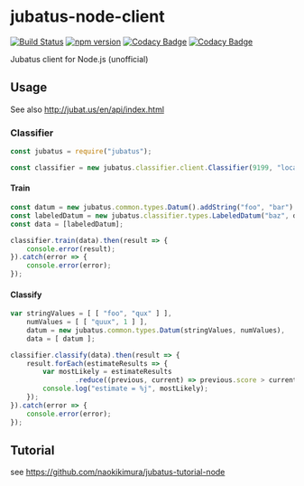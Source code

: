 jubatus-node-client
===================

[![Build Status](https://travis-ci.org/naokikimura/jubatus-node-client.svg?branch=master)](https://travis-ci.org/naokikimura/jubatus-node-client)
[![npm version](https://badge.fury.io/js/jubatus.svg)](https://badge.fury.io/js/jubatus)
[![Codacy Badge](https://api.codacy.com/project/badge/Grade/5eaec4cefec543a5954dc61d5022f6c4)](https://www.codacy.com/app/n.kimura.cap/jubatus-node-client?utm_source=github.com&utm_medium=referral&utm_content=naokikimura/jubatus-node-client&utm_campaign=badger)
[![Codacy Badge](https://api.codacy.com/project/badge/Coverage/aa18bb3e6b284c4581068ca070060007)](https://www.codacy.com/app/n.kimura.cap/jubatus-node-client?utm_source=github.com&utm_medium=referral&utm_content=naokikimura/jubatus-node-client&utm_campaign=Badge_Coverage)

Jubatus client for Node.js (unofficial)

Usage
-----

See also <http://jubat.us/en/api/index.html>

### Classifier

```js
const jubatus = require("jubatus");

const classifier = new jubatus.classifier.client.Classifier(9199, "localhost");
```

#### Train

```js
const datum = new jubatus.common.types.Datum().addString("foo", "bar").addNumber("quux", 0.1);
const labeledDatum = new jubatus.classifier.types.LabeledDatum("baz", datum);
const data = [labeledDatum];

classifier.train(data).then(result => {
    console.error(result);
}).catch(error => {
    console.error(error);
});
```

#### Classify

```js
var stringValues = [ [ "foo", "qux" ] ],
    numValues = [ [ "quux", 1 ] ],
    datum = new jubatus.common.types.Datum(stringValues, numValues),
    data = [ datum ];

classifier.classify(data).then(result => {
    result.forEach(estimateResults => {
        var mostLikely = estimateResults
                .reduce((previous, current) => previous.score > current.score ? previous : current);
        console.log("estimate = %j", mostLikely);
    });
}).catch(error => {
    console.error(error);
});
```

Tutorial
--------

see <https://github.com/naokikimura/jubatus-tutorial-node>
